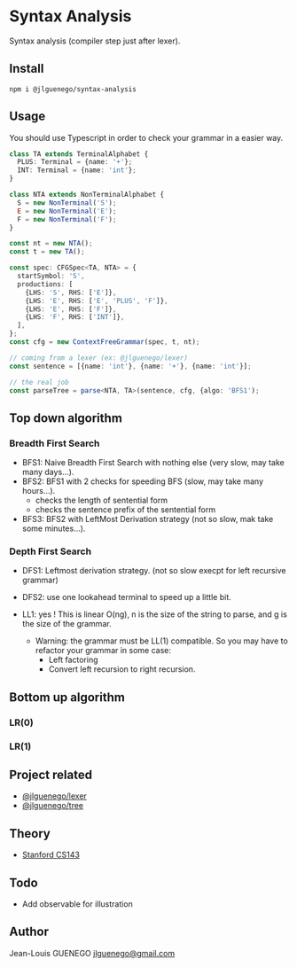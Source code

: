 # Syntax Analysis

Syntax analysis (compiler step just after lexer).

## Install

```
npm i @jlguenego/syntax-analysis
```

## Usage

You should use Typescript in order to check your grammar in a easier way.

```ts
class TA extends TerminalAlphabet {
  PLUS: Terminal = {name: '+'};
  INT: Terminal = {name: 'int'};
}

class NTA extends NonTerminalAlphabet {
  S = new NonTerminal('S');
  E = new NonTerminal('E');
  F = new NonTerminal('F');
}

const nt = new NTA();
const t = new TA();

const spec: CFGSpec<TA, NTA> = {
  startSymbol: 'S',
  productions: [
    {LHS: 'S', RHS: ['E']},
    {LHS: 'E', RHS: ['E', 'PLUS', 'F']},
    {LHS: 'E', RHS: ['F']},
    {LHS: 'F', RHS: ['INT']},
  ],
};
const cfg = new ContextFreeGrammar(spec, t, nt);

// coming from a lexer (ex: @jlguenego/lexer)
const sentence = [{name: 'int'}, {name: '+'}, {name: 'int'}];

// the real job
const parseTree = parse<NTA, TA>(sentence, cfg, {algo: 'BFS1');
```

## Top down algorithm

### Breadth First Search

- BFS1: Naive Breadth First Search with nothing else (very slow, may take many days...).
- BFS2: BFS1 with 2 checks for speeding BFS (slow, may take many hours...).
  - checks the length of sentential form
  - checks the sentence prefix of the sentential form
- BFS3: BFS2 with LeftMost Derivation strategy (not so slow, mak take some minutes...).

### Depth First Search

- DFS1: Leftmost derivation strategy. (not so slow execpt for left recursive grammar)
- DFS2: use one lookahead terminal to speed up a little bit.

- LL1: yes ! This is linear O(ng), n is the size of the string to parse, and g is the size of the grammar.
  - Warning: the grammar must be LL(1) compatible. So you may have to refactor your grammar in some case:
    - Left factoring
    - Convert left recursion to right recursion.

## Bottom up algorithm

### LR(0)

### LR(1)

## Project related

- [@jlguenego/lexer](https://github.com/jlguenego/lexer)
- [@jlguenego/tree](https://github.com/jlguenego/tree)

## Theory

- [Stanford CS143](https://web.stanford.edu/class/archive/cs/cs143/cs143.1128/)

## Todo

- Add observable for illustration

## Author

Jean-Louis GUENEGO <jlguenego@gmail.com>
